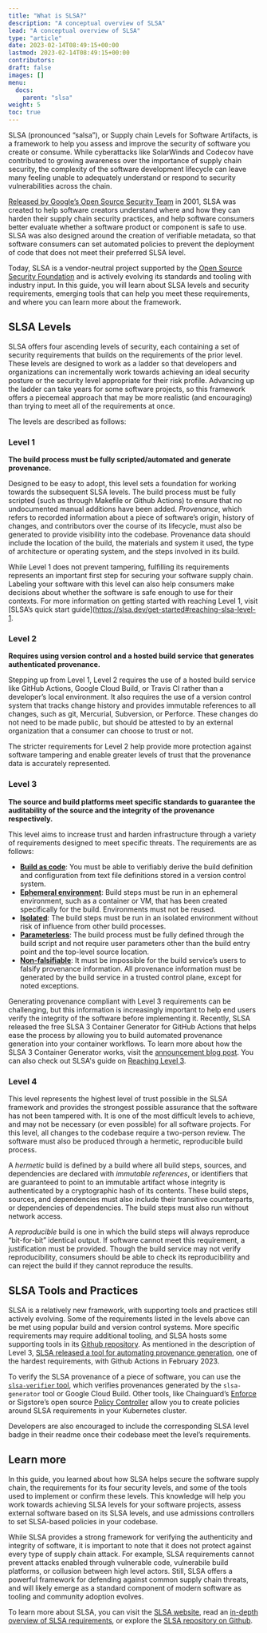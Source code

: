 ```yaml
---
title: "What is SLSA?"
description: "A conceptual overview of SLSA"
lead: "A conceptual overview of SLSA"
type: "article"
date: 2023-02-14T08:49:15+00:00
lastmod: 2023-02-14T08:49:15+00:00
contributors:  
draft: false
images: []
menu:
  docs:
    parent: "slsa"
weight: 5
toc: true
---
```


SLSA (pronounced “salsa”), or Supply chain Levels for Software Artifacts, is a framework to help you assess and improve the security of software you create or consume. While cyberattacks like SolarWinds and Codecov have contributed to growing awareness over the importance of supply chain security, the complexity of the software development lifecycle can leave many feeling unable to adequately understand or respond to security vulnerabilities across the chain. 

[Released by Google’s Open Source Security Team](https://security.googleblog.com/2021/06/introducing-slsa-end-to-end-framework.html) in 2001, SLSA was created to help software creators understand where and how they can harden their supply chain security practices, and help software consumers better evaluate whether a software product or component is safe to use. SLSA was also designed around the creation of verifiable metadata, so that software consumers can set automated policies to prevent the deployment of code that does not meet their preferred SLSA level. 

Today, SLSA is a vendor-neutral project supported by the [Open Source Security Foundation](https://openssf.org/) and is actively evolving its standards and tooling with industry input. In this guide, you will learn about SLSA levels and security requirements, emerging tools that can help you meet these requirements, and where you can learn more about the framework.  


## SLSA Levels 

SLSA offers four ascending levels of security, each containing a set of security requirements that builds on the requirements of the prior level. These levels are designed to work as a ladder so that developers and organizations can incrementally work towards achieving an ideal security posture or the security level appropriate for their risk profile. Advancing up the ladder can take years for some software projects, so this framework offers a piecemeal approach that may be more realistic (and encouraging) than trying to meet all of the requirements at once. 

The levels are described as follows:

 
### Level 1
**The build process must be fully scripted/automated and generate provenance.** 

Designed to be easy to adopt, this level sets a foundation for working towards the subsequent SLSA levels. The build process must be fully scripted (such as through Makefile or Github Actions) to ensure that no undocumented manual additions have been added.  _Provenance_, which refers to recorded information about a piece of software’s origin, history of changes, and contributors over the course of its lifecycle, must also be generated to provide visibility into the codebase. Provenance data should include the location of the build, the materials and system it used, the type of architecture or operating system, and the steps involved in its build. 

While Level 1 does not prevent tampering, fulfilling its requirements represents an important first step for securing your software supply chain. Labeling your software with this level can also help consumers make decisions about whether the software is safe enough to use for their contexts. For more information on getting started with reaching Level 1, visit [SLSA’s quick start guide](https://slsa.dev/get-started#reaching-slsa-level-1. 

### Level 2
**Requires using version control and a hosted build service that generates authenticated provenance.** 

Stepping up from Level 1, Level 2 requires the use of a hosted build service like GitHub Actions, Google Cloud Build, or Travis CI rather than a developer’s local environment. It also requires the use of a version control system that tracks change history and provides immutable references to all changes, such as git, Mercurial, Subversion, or Perforce. These changes do not need to be made public, but should be attested to by an external organization that a consumer can choose to trust or not. 

The stricter requirements for Level 2 help provide more protection against software tampering and enable greater levels of trust that the provenance data is accurately represented. 

### Level 3 
**The source and build platforms meet specific standards to guarantee the auditability of the source and the integrity of the provenance respectively.** 

This level aims to increase trust and harden infrastructure through a variety of requirements designed to meet specific threats. The requirements are as follows:

* **[Build as code](https://slsa.dev/spec/v0.1/requirements#build-as-code)**: You must be able to verifiably derive the build definition and configuration from text file definitions stored in a version control system.  
*  **[Ephemeral environment](https://slsa.dev/spec/v0.1/requirements#ephemeral-environment)**:  Build steps must be run in an ephemeral environment, such as a container or VM, that has been created specifically for the build. Environments must not be reused. 
*  **[Isolated](https://slsa.dev/spec/v0.1/requirements#isolated)**: The build steps must be run in an isolated environment without risk of influence from other build processes.  
*  **[Parameterless](https://slsa.dev/spec/v0.1/requirements#parameterless)**: The build process must be fully defined through the build script and not require user parameters other than the build entry point and the top-level source location.
*  **[Non-falsifiable](https://slsa.dev/spec/v0.1/requirements#non-falsifiable)**:  It must be impossible for the build service’s users to falsify provenance information. All provenance information must be generated by the build service in a trusted control plane, except for noted exceptions. 

Generating provenance compliant with Level 3 requirements can be challenging, but this information is increasingly important to help end users verify the integrity of the software before implementing it. Recently, SLSA released the free SLSA 3 Container Generator for GitHub Actions that helps ease the process by allowing you to build automated provenance generation into your container workflows. To learn more about how the SLSA 3 Container Generator works, visit the [announcement blog post](https://slsa.dev/blog/2023/02/slsa-github-workflows-container-ga). You can also check out SLSA's guide on [Reaching Level 3](https://slsa.dev/get-started#reaching-slsa-level-3). 

### Level 4 
This level represents the highest level of trust possible in the SLSA framework and provides the strongest possible assurance that the software has not been tampered with. It is one of the most difficult levels to achieve, and may not be necessary (or even possible) for all software projects. 
For this level, all changes to the codebase require a two-person review. The software must also be produced through a hermetic, reproducible build process. 

A _hermetic_ build is defined by a build where all build steps, sources, and dependencies are declared with _immutable references_, or identifiers that are guaranteed to point to an immutable artifact whose integrity is authenticated by a cryptographic hash of its contents. These build steps, sources, and dependencies must also include their transitive counterparts, or dependencies of dependencies. The build steps must also run without network access. 

A _reproducible_ build is one in which the build steps will always reproduce “bit-for-bit” identical output. If software cannot meet this requirement, a justification must be provided. Though the build service may not verify reproducibility, consumers should be able to check its reproducibility and can reject the build if they cannot reproduce the results.

## SLSA Tools and Practices

SLSA is a relatively new framework, with supporting tools and practices still actively evolving. Some of the requirements listed in the levels above can be met using popular build and version control systems. More specific requirements may require additional tooling, and SLSA hosts some supporting tools in its [Github repository](https://github.com/slsa-framework). As mentioned in the description of Level 3, [SLSA released a tool for automating provenance generation](https://slsa.dev/blog/2023/02/slsa-github-workflows-container-ga), one of the hardest requirements, with Github Actions in February 2023.  

To verify the SLSA provenance of a piece of software, you can use the [`slsa-verifier` tool](https://github.com/slsa-framework/slsa-verifier), which verifies provenances generated by the `slsa-generator` tool or Google Cloud Build. Other tools, like Chainguard’s [Enforce](https://www.chainguard.dev/chainguard-enforce) or Sigstore’s open source [Policy Controller](https://docs.sigstore.dev/policy-controller/overview/) allow you to create policies around SLSA requirements in your Kubernetes cluster. 

Developers are also encouraged to include the corresponding SLSA level badge in their readme once their codebase meet the level’s requirements. 

## Learn more 

In this guide, you learned about how SLSA helps secure the software supply chain, the requirements for its four security levels, and some of the tools used to implement or confirm these levels. This knowledge will help you work towards achieving SLSA levels for your software projects, assess external software based on its SLSA levels, and use admissions controllers to set SLSA-based policies in your codebase. 

While SLSA provides a strong framework for verifying the authenticity and integrity of software, it is important to note that it does not protect against every type of supply chain attack. For example, SLSA requirements cannot prevent attacks enabled through vulnerable code, vulnerabile build platforms, or collusion between high level actors. Still, SLSA offers a powerful framework for defending against common supply chain threats, and will likely emerge as a standard component of modern software as tooling and community adoption evolves. 

To learn more about SLSA, you can visit the [SLSA website](https://slsa.dev/), read an [in-depth overview of SLSA requirements](https://slsa.dev/spec/v0.1/requirements), or explore the [SLSA repository on Github](https://github.com/slsa-framework).  
 

